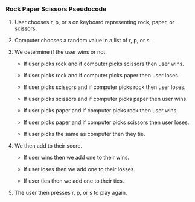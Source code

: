 ### Rock Paper Scissors Pseudocode

1. User chooses r, p, or s on keyboard representing rock, paper, or scissors.

2. Computer chooses a random value in a list of r, p, or s.

3. We determine if the user wins or not.

   * If user picks rock and if computer picks scissors then user wins.

   * If user picks rock and if computer picks paper then user loses.

   * If user picks scissors and if computer picks rock then user loses.

   * If user picks scissors and if computer picks paper then user wins.

   * If user picks paper and if computer picks rock then user wins.

   * If user picks paper and if computer picks scissors then user loses.

   * If user picks the same as computer then they tie.

4. We then add to their score.

   * If user wins then we add one to their wins.
    
   * If user loses then we add one to their losses.
    
   * If user ties then we add one to their ties.

5. The user then presses r, p, or s to play again.
